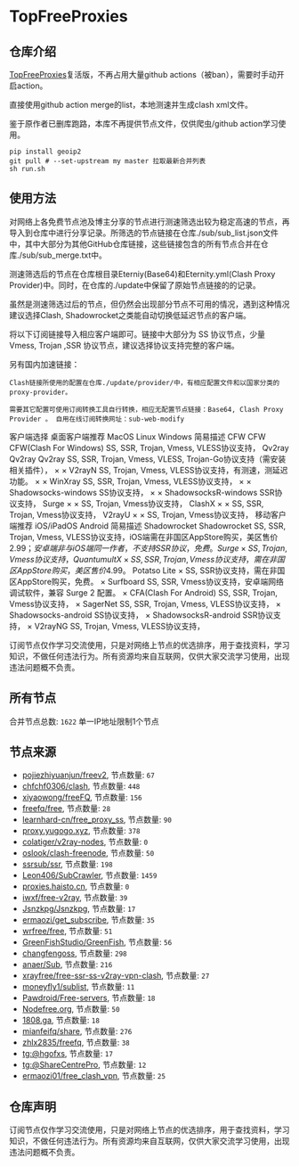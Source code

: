 # TopFreeProxies

## 仓库介绍

[TopFreeProxies](https://github.com/ykk648/TopFreeProxies)复活版，不再占用大量github actions（被ban），需要时手动开启action。

直接使用github action merge的list，本地测速并生成clash xml文件。

鉴于原作者已删库跑路，本库不再提供节点文件，仅供爬虫/github action学习使用。

```shell
pip install geoip2
git pull # --set-upstream my master 拉取最新合并列表
sh run.sh
```

## 使用方法

对网络上各免费节点池及博主分享的节点进行测速筛选出较为稳定高速的节点，再导入到仓库中进行分享记录。所筛选的节点链接在仓库./sub/sub_list.json文件中，其中大部分为其他GitHub仓库链接，这些链接包含的所有节点合并在仓库./sub/sub_merge.txt中。

测速筛选后的节点在仓库根目录Eterniy(Base64)和Eternity.yml(Clash Proxy Provider)中。同时，在仓库的./update中保留了原始节点链接的的记录。

虽然是测速筛选过后的节点，但仍然会出现部分节点不可用的情况，遇到这种情况建议选择Clash, Shadowrocket之类能自动切换低延迟节点的客户端。

将以下订阅链接导入相应客户端即可。链接中大部分为 SS 协议节点，少量 Vmess, Trojan ,SSR 协议节点，建议选择协议支持完整的客户端。

另有国内加速链接：

    Clash链接所使用的配置在仓库./update/provider/中，有相应配置文件和以国家分类的proxy-provider。

    需要其它配置可使用订阅转换工具自行转换，相应无配置节点链接：Base64, Clash Proxy Provider 。 自用在线订阅转换网址：sub-web-modify

客户端选择
桌面客户端推荐
MacOS Linux Windows 简易描述 CFW CFW CFW(Clash For Windows) SS, SSR, Trojan, Vmess, VLESS协议支持， Qv2ray Qv2ray Qv2ray SS, SSR, Trojan, Vmess, VLESS, Trojan-Go协议支持（需安装相关插件）， × × V2rayN SS, Trojan, Vmess, VLESS协议支持，有测速，测延迟功能。 × × WinXray SS, SSR, Trojan, Vmess, VLESS协议支持， × × Shadowsocks-windows SS协议支持， × × ShadowsocksR-windows SSR协议支持， Surge × × SS, Trojan, Vmess协议支持， ClashX × × SS, SSR, Trojan, Vmess协议支持， V2rayU × × SS, Trojan, Vmess协议支持，
移动客户端推荐
iOS/iPadOS Android 简易描述 Shadowrocket Shadowrocket SS, SSR, Trojan, Vmess, VLESS协议支持，iOS端需在非国区AppStore购买，美区售价$2.99；安卓端非与iOS端同一作者，不支持SSR协议，免费。 Surge × SS, Trojan, Vmess协议支持， Quantumult X × SS, SSR, Trojan, Vmess协议支持，需在非国区AppStore购买，美区售价$4.99。 Potatso Lite × SS, SSR协议支持，需在非国区AppStore购买，免费。 × Surfboard SS, SSR, Vmess协议支持，安卓端网络调试软件，兼容 Surge 2 配置。 × CFA(Clash For Android) SS, SSR, Trojan, Vmess协议支持， × SagerNet SS, SSR, Trojan, Vmess, VLESS协议支持， × Shadowsocks-android SS协议支持， × ShadowsocksR-android SSR协议支持， × V2rayNG SS, Trojan, Vmess, VLESS协议支持，

订阅节点仅作学习交流使用，只是对网络上节点的优选排序，用于查找资料，学习知识，不做任何违法行为。所有资源均来自互联网，仅供大家交流学习使用，出现违法问题概不负责。

## 所有节点
合并节点总数: `1622` 单一IP地址限制1个节点

## 节点来源
- [pojiezhiyuanjun/freev2](https://github.com/pojiezhiyuanjun/freev2), 节点数量: `67`
- [chfchf0306/clash](https://github.com/chfchf0306/clash), 节点数量: `448`
- [xiyaowong/freeFQ](https://github.com/xiyaowong/freeFQ), 节点数量: `156`
- [freefq/free](https://github.com/freefq/free), 节点数量: `28`
- [learnhard-cn/free_proxy_ss](https://github.com/learnhard-cn/free_proxy_ss), 节点数量: `90`
- [proxy.yugogo.xyz](https://proxy.yugogo.xyz), 节点数量: `378`
- [colatiger/v2ray-nodes](https://github.com/colatiger/v2ray-nodes), 节点数量: `0`
- [oslook/clash-freenode](https://github.com/oslook/clash-freenode), 节点数量: `50`
- [ssrsub/ssr](https://github.com/ssrsub/ssr), 节点数量: `198`
- [Leon406/SubCrawler](https://github.com/Leon406/SubCrawler), 节点数量: `1459`
- [proxies.haisto.cn](http://proxies.haisto.cn), 节点数量: `0`
- [iwxf/free-v2ray](https://github.com/iwxf/free-v2ray), 节点数量: `39`
- [Jsnzkpg/Jsnzkpg](https://github.com/Jsnzkpg/Jsnzkpg), 节点数量: `17`
- [ermaozi/get_subscribe](https://github.com/ermaozi/get_subscribe), 节点数量: `35`
- [wrfree/free](https://github.com/wrfree/free), 节点数量: `51`
- [GreenFishStudio/GreenFish](https://github.com/GreenFishStudio/GreenFish), 节点数量: `56`
- [changfengoss](https://github.com/ronghuaxueleng/get_v2), 节点数量: `298`
- [anaer/Sub](https://github.com/anaer/Sub), 节点数量: `216`
- [xrayfree/free-ssr-ss-v2ray-vpn-clash](https://github.com/xrayfree/free-ssr-ss-v2ray-vpn-clash), 节点数量: `27`
- [moneyfly1/sublist](https://github.com/moneyfly1/sublist), 节点数量: `11`
- [Pawdroid/Free-servers](https://github.com/Pawdroid/Free-servers), 节点数量: `18`
- [Nodefree.org](https://github.com/Fukki-Z/nodefree), 节点数量: `50`
- [1808.ga](https://1808.ga/), 节点数量: `18`
- [mianfeifq/share](https://github.com/mianfeifq/share), 节点数量: `276`
- [zhlx2835/freefq](https://github.com/zhlx2835/freefq), 节点数量: `38`
- [tg:@hgofxs](https://t.me/ztztx), 节点数量: `17`
- [tg:@ShareCentrePro](https://t.me/ShareCentrePro), 节点数量: `12`
- [ermaozi01/free_clash_vpn](https://github.com/ermaozi01/free_clash_vpn), 节点数量: `25`

## 仓库声明
订阅节点仅作学习交流使用，只是对网络上节点的优选排序，用于查找资料，学习知识，不做任何违法行为。所有资源均来自互联网，仅供大家交流学习使用，出现违法问题概不负责。

